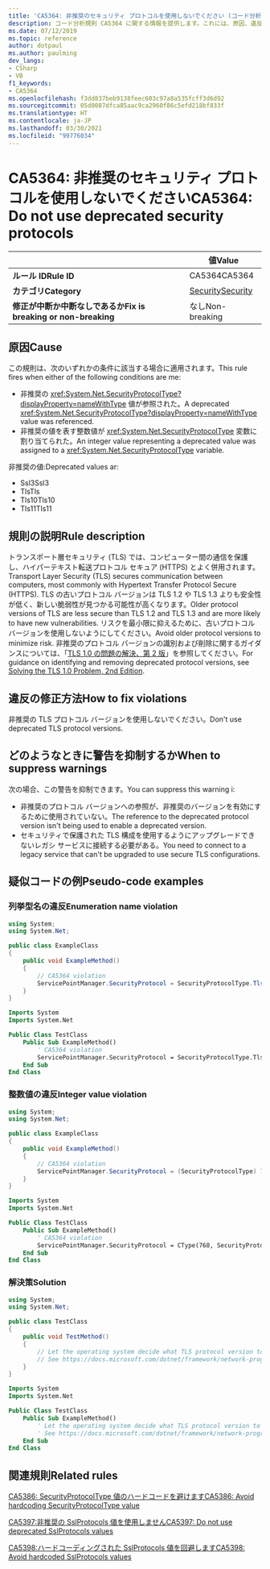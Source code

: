 ```yaml
---
title: 'CA5364: 非推奨のセキュリティ プロトコルを使用しないでください (コード分析)'
description: コード分析規則 CA5364 に関する情報を提供します。これには、原因、違反の修正方法、およびそれを抑制するタイミングなどが含まれます。
ms.date: 07/12/2019
ms.topic: reference
author: dotpaul
ms.author: paulming
dev_langs:
- CSharp
- VB
f1_keywords:
- CA5364
ms.openlocfilehash: f3dd837beb9138feec603c97a8a535fcff3d6d92
ms.sourcegitcommit: 05d0087dfca85aac9ca2960f86c5efd218bf833f
ms.translationtype: HT
ms.contentlocale: ja-JP
ms.lasthandoff: 03/30/2021
ms.locfileid: "99776034"
---
```

# <a name="ca5364-do-not-use-deprecated-security-protocols"></a><span data-ttu-id="db9d3-103">CA5364: 非推奨のセキュリティ プロトコルを使用しないでください</span><span class="sxs-lookup"><span data-stu-id="db9d3-103">CA5364: Do not use deprecated security protocols</span></span>

| | <span data-ttu-id="db9d3-104">値</span><span class="sxs-lookup"><span data-stu-id="db9d3-104">Value</span></span> |
|-|-|
| <span data-ttu-id="db9d3-105">**ルール ID**</span><span class="sxs-lookup"><span data-stu-id="db9d3-105">**Rule ID**</span></span> |<span data-ttu-id="db9d3-106">CA5364</span><span class="sxs-lookup"><span data-stu-id="db9d3-106">CA5364</span></span>|
| <span data-ttu-id="db9d3-107">**カテゴリ**</span><span class="sxs-lookup"><span data-stu-id="db9d3-107">**Category**</span></span> |[<span data-ttu-id="db9d3-108">Security</span><span class="sxs-lookup"><span data-stu-id="db9d3-108">Security</span></span>](security-warnings.md)|
| <span data-ttu-id="db9d3-109">**修正が中断か中断なしであるか**</span><span class="sxs-lookup"><span data-stu-id="db9d3-109">**Fix is breaking or non-breaking**</span></span> |<span data-ttu-id="db9d3-110">なし</span><span class="sxs-lookup"><span data-stu-id="db9d3-110">Non-breaking</span></span>|

## <a name="cause"></a><span data-ttu-id="db9d3-111">原因</span><span class="sxs-lookup"><span data-stu-id="db9d3-111">Cause</span></span>

<span data-ttu-id="db9d3-112">この規則は、次のいずれかの条件に該当する場合に適用されます。</span><span class="sxs-lookup"><span data-stu-id="db9d3-112">This rule fires when either of the following conditions are me:</span></span>

- <span data-ttu-id="db9d3-113">非推奨の <xref:System.Net.SecurityProtocolType?displayProperty=nameWithType> 値が参照された。</span><span class="sxs-lookup"><span data-stu-id="db9d3-113">A deprecated <xref:System.Net.SecurityProtocolType?displayProperty=nameWithType> value was referenced.</span></span>
- <span data-ttu-id="db9d3-114">非推奨の値を表す整数値が <xref:System.Net.SecurityProtocolType> 変数に割り当てられた。</span><span class="sxs-lookup"><span data-stu-id="db9d3-114">An integer value representing a deprecated value was assigned to a <xref:System.Net.SecurityProtocolType> variable.</span></span>

<span data-ttu-id="db9d3-115">非推奨の値:</span><span class="sxs-lookup"><span data-stu-id="db9d3-115">Deprecated values ar:</span></span>

- <span data-ttu-id="db9d3-116">Ssl3</span><span class="sxs-lookup"><span data-stu-id="db9d3-116">Ssl3</span></span>
- <span data-ttu-id="db9d3-117">Tls</span><span class="sxs-lookup"><span data-stu-id="db9d3-117">Tls</span></span>
- <span data-ttu-id="db9d3-118">Tls10</span><span class="sxs-lookup"><span data-stu-id="db9d3-118">Tls10</span></span>
- <span data-ttu-id="db9d3-119">Tls11</span><span class="sxs-lookup"><span data-stu-id="db9d3-119">Tls11</span></span>

## <a name="rule-description"></a><span data-ttu-id="db9d3-120">規則の説明</span><span class="sxs-lookup"><span data-stu-id="db9d3-120">Rule description</span></span>

<span data-ttu-id="db9d3-121">トランスポート層セキュリティ (TLS) では、コンピューター間の通信を保護し、ハイパーテキスト転送プロトコル セキュア (HTTPS) とよく併用されます。</span><span class="sxs-lookup"><span data-stu-id="db9d3-121">Transport Layer Security (TLS) secures communication between computers, most commonly with Hypertext Transfer Protocol Secure (HTTPS).</span></span> <span data-ttu-id="db9d3-122">TLS の古いプロトコル バージョンは TLS 1.2 や TLS 1.3 よりも安全性が低く、新しい脆弱性が見つかる可能性が高くなります。</span><span class="sxs-lookup"><span data-stu-id="db9d3-122">Older protocol versions of TLS are less secure than TLS 1.2 and TLS 1.3 and are more likely to have new vulnerabilities.</span></span> <span data-ttu-id="db9d3-123">リスクを最小限に抑えるために、古いプロトコル バージョンを使用しないようにしてください。</span><span class="sxs-lookup"><span data-stu-id="db9d3-123">Avoid older protocol versions to minimize risk.</span></span> <span data-ttu-id="db9d3-124">非推奨のプロトコル バージョンの識別および削除に関するガイダンスについては、「[TLS 1.0 の問題の解決、第 2 版](/security/solving-tls1-problem)」を参照してください。</span><span class="sxs-lookup"><span data-stu-id="db9d3-124">For guidance on identifying and removing deprecated protocol versions, see [Solving the TLS 1.0 Problem, 2nd Edition](/security/solving-tls1-problem).</span></span>

## <a name="how-to-fix-violations"></a><span data-ttu-id="db9d3-125">違反の修正方法</span><span class="sxs-lookup"><span data-stu-id="db9d3-125">How to fix violations</span></span>

<span data-ttu-id="db9d3-126">非推奨の TLS プロトコル バージョンを使用しないでください。</span><span class="sxs-lookup"><span data-stu-id="db9d3-126">Don't use deprecated TLS protocol versions.</span></span>

## <a name="when-to-suppress-warnings"></a><span data-ttu-id="db9d3-127">どのようなときに警告を抑制するか</span><span class="sxs-lookup"><span data-stu-id="db9d3-127">When to suppress warnings</span></span>

<span data-ttu-id="db9d3-128">次の場合、この警告を抑制できます。</span><span class="sxs-lookup"><span data-stu-id="db9d3-128">You can suppress this warning i:</span></span>

- <span data-ttu-id="db9d3-129">非推奨のプロトコル バージョンへの参照が、非推奨のバージョンを有効にするために使用されていない。</span><span class="sxs-lookup"><span data-stu-id="db9d3-129">The reference to the deprecated protocol version isn't being used to enable a deprecated version.</span></span>
- <span data-ttu-id="db9d3-130">セキュリティで保護された TLS 構成を使用するようにアップグレードできないレガシ サービスに接続する必要がある。</span><span class="sxs-lookup"><span data-stu-id="db9d3-130">You need to connect to a legacy service that can't be upgraded to use secure TLS configurations.</span></span>

## <a name="pseudo-code-examples"></a><span data-ttu-id="db9d3-131">疑似コードの例</span><span class="sxs-lookup"><span data-stu-id="db9d3-131">Pseudo-code examples</span></span>

### <a name="enumeration-name-violation"></a><span data-ttu-id="db9d3-132">列挙型名の違反</span><span class="sxs-lookup"><span data-stu-id="db9d3-132">Enumeration name violation</span></span>

```csharp
using System;
using System.Net;

public class ExampleClass
{
    public void ExampleMethod()
    {
        // CA5364 violation
        ServicePointManager.SecurityProtocol = SecurityProtocolType.Tls11 | SecurityProtocolType.Tls12;
    }
}
```

```vb
Imports System
Imports System.Net

Public Class TestClass
    Public Sub ExampleMethod()
        ' CA5364 violation
        ServicePointManager.SecurityProtocol = SecurityProtocolType.Tls11 Or SecurityProtocolType.Tls12
    End Sub
End Class
```

### <a name="integer-value-violation"></a><span data-ttu-id="db9d3-133">整数値の違反</span><span class="sxs-lookup"><span data-stu-id="db9d3-133">Integer value violation</span></span>

```csharp
using System;
using System.Net;

public class ExampleClass
{
    public void ExampleMethod()
    {
        // CA5364 violation
        ServicePointManager.SecurityProtocol = (SecurityProtocolType) 768;    // TLS 1.1
    }
}
```

```vb
Imports System
Imports System.Net

Public Class TestClass
    Public Sub ExampleMethod()
        ' CA5364 violation
        ServicePointManager.SecurityProtocol = CType(768, SecurityProtocolType)   ' TLS 1.1
    End Sub
End Class
```

### <a name="solution"></a><span data-ttu-id="db9d3-134">解決策</span><span class="sxs-lookup"><span data-stu-id="db9d3-134">Solution</span></span>

```csharp
using System;
using System.Net;

public class TestClass
{
    public void TestMethod()
    {
        // Let the operating system decide what TLS protocol version to use.
        // See https://docs.microsoft.com/dotnet/framework/network-programming/tls
    }
}
```

```vb
Imports System
Imports System.Net

Public Class TestClass
    Public Sub ExampleMethod()
        ' Let the operating system decide what TLS protocol version to use.
        ' See https://docs.microsoft.com/dotnet/framework/network-programming/tls
    End Sub
End Class
```

## <a name="related-rules"></a><span data-ttu-id="db9d3-135">関連規則</span><span class="sxs-lookup"><span data-stu-id="db9d3-135">Related rules</span></span>

[<span data-ttu-id="db9d3-136">CA5386: SecurityProtocolType 値のハードコードを避けます</span><span class="sxs-lookup"><span data-stu-id="db9d3-136">CA5386: Avoid hardcoding SecurityProtocolType value</span></span>](ca5386.md)

[<span data-ttu-id="db9d3-137">CA5397:非推奨の SslProtocols 値を使用しません</span><span class="sxs-lookup"><span data-stu-id="db9d3-137">CA5397: Do not use deprecated SslProtocols values</span></span>](ca5397.md)

[<span data-ttu-id="db9d3-138">CA5398:ハードコーディングされた SslProtocols 値を回避します</span><span class="sxs-lookup"><span data-stu-id="db9d3-138">CA5398: Avoid hardcoded SslProtocols values</span></span>](ca5398.md)
